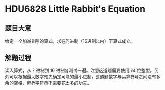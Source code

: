 # HDU6828 Little Rabbit's Equation

## 题目大意

给定一个加减乘除的算式，求在何进制（16进制以内）下算式成立。

## 解题过程

读入算式，从 2 进制到 16 进制各测试一遍。注意这道题需要使用 64 位整型。另外可以根据最大数字预先确定可能的最小进制。这道题数字与运算符号之间没有多余的空格，解析字符串不需要花太多的功夫。